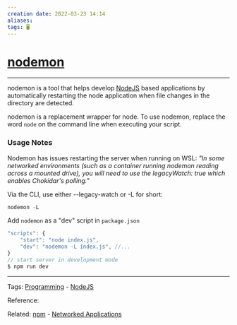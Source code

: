 ```yaml
---
creation date: 2022-03-23 14:14
aliases: 
tags: 🖥️
---
```


# [nodemon](nodemon.md)
---
nodemon is a tool that helps develop [NodeJS](NodeJS.md) based applications by automatically restarting the node application when file changes in the directory are detected.

nodemon is a replacement wrapper for node. To use nodemon, replace the word `node` on the command line when executing your script.

### Usage Notes
Nodemon has issues restarting the server when running on WSL:
*"In some networked environments (such as a container running nodemon reading across a mounted drive), you will need to use the legacyWatch: true which enables Chokidar's polling."*

Via the CLI, use either --legacy-watch or -L for short:
```js
nodemon -L
```

Add `nodemon` as a "dev" script in `package.json`
```js
"scripts": {
	"start": "node index.js",
    "dev": "nodemon -L index.js", //...
}
// start server in development mode
$ npm run dev 
```

---
Tags: [Programming](Programming.md) - [NodeJS](NodeJS.md)

Reference:

Related: [npm](npm.md) - [Networked Applications](Networked%20Applications.md)